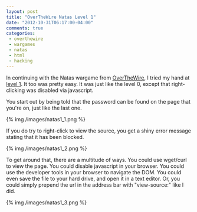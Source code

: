 ```yaml
---
layout: post
title: "OverTheWire Natas Level 1"
date: "2012-10-31T06:17:00-04:00"
comments: true
categories:
 - overthewire
 - wargames
 - natas
 - html
 - hacking
---
```


In continuing with the Natas wargame from [OverTheWire](http://www.overthewire.org), I tried my hand at [level 1](http://www.overthewire.org/wargames/natas/natas1.shtml). It too was pretty easy. It was just like the level 0, except that right-clicking was disabled via javascript.

<!-- more -->

You start out by being told that the password can be found on the page that you're on, just like the last one.

{% img /images/natas1_1.png %}

If you do try to right-click to view the source, you get a shiny error message stating that it has been blocked.

{% img /images/natas1_2.png %}

To get around that, there are a multitude of ways. You could use wget/curl to view the page. You could disable javascript in your browser. You could use the developer tools in your browser to navigate the DOM. You could even save the file to your hard drive, and open it in a text editor. Or, you could simply prepend the url in the address bar with "view-source:" like I did.

{% img /images/natas1_3.png %}
